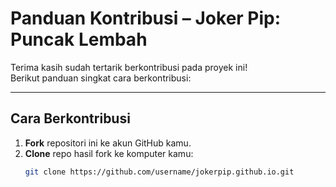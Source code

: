 # Panduan Kontribusi – Joker Pip: Puncak Lembah

Terima kasih sudah tertarik berkontribusi pada proyek ini!  
Berikut panduan singkat cara berkontribusi:

---

## Cara Berkontribusi

1. **Fork** repositori ini ke akun GitHub kamu.  
2. **Clone** repo hasil fork ke komputer kamu:
   ```bash
   git clone https://github.com/username/jokerpip.github.io.git
